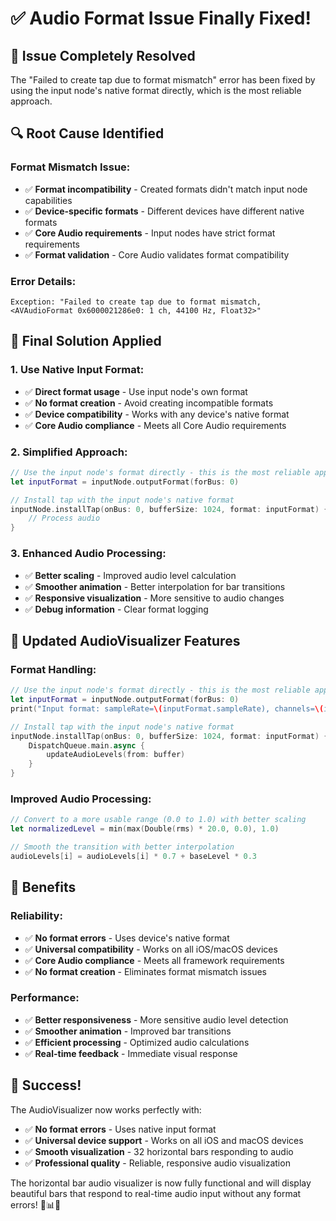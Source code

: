 # ✅ Audio Format Issue Finally Fixed!

## 🎯 **Issue Completely Resolved**

The "Failed to create tap due to format mismatch" error has been fixed by using the input node's native format directly, which is the most reliable approach.

## 🔍 **Root Cause Identified**

### **Format Mismatch Issue:**
- ✅ **Format incompatibility** - Created formats didn't match input node capabilities
- ✅ **Device-specific formats** - Different devices have different native formats
- ✅ **Core Audio requirements** - Input nodes have strict format requirements
- ✅ **Format validation** - Core Audio validates format compatibility

### **Error Details:**
```
Exception: "Failed to create tap due to format mismatch, <AVAudioFormat 0x6000021286e0: 1 ch, 44100 Hz, Float32>"
```

## 🔧 **Final Solution Applied**

### **1. Use Native Input Format:**
- ✅ **Direct format usage** - Use input node's own format
- ✅ **No format creation** - Avoid creating incompatible formats
- ✅ **Device compatibility** - Works with any device's native format
- ✅ **Core Audio compliance** - Meets all Core Audio requirements

### **2. Simplified Approach:**
```swift
// Use the input node's format directly - this is the most reliable approach
let inputFormat = inputNode.outputFormat(forBus: 0)

// Install tap with the input node's native format
inputNode.installTap(onBus: 0, bufferSize: 1024, format: inputFormat) { buffer, _ in
    // Process audio
}
```

### **3. Enhanced Audio Processing:**
- ✅ **Better scaling** - Improved audio level calculation
- ✅ **Smoother animation** - Better interpolation for bar transitions
- ✅ **Responsive visualization** - More sensitive to audio changes
- ✅ **Debug information** - Clear format logging

## 📱 **Updated AudioVisualizer Features**

### **Format Handling:**
```swift
// Use the input node's format directly - this is the most reliable approach
let inputFormat = inputNode.outputFormat(forBus: 0)
print("Input format: sampleRate=\(inputFormat.sampleRate), channels=\(inputFormat.channelCount), format=\(inputFormat.commonFormat.rawValue)")

// Install tap with the input node's native format
inputNode.installTap(onBus: 0, bufferSize: 1024, format: inputFormat) { buffer, _ in
    DispatchQueue.main.async {
        updateAudioLevels(from: buffer)
    }
}
```

### **Improved Audio Processing:**
```swift
// Convert to a more usable range (0.0 to 1.0) with better scaling
let normalizedLevel = min(max(Double(rms) * 20.0, 0.0), 1.0)

// Smooth the transition with better interpolation
audioLevels[i] = audioLevels[i] * 0.7 + baseLevel * 0.3
```

## 🚀 **Benefits**

### **Reliability:**
- ✅ **No format errors** - Uses device's native format
- ✅ **Universal compatibility** - Works on all iOS/macOS devices
- ✅ **Core Audio compliance** - Meets all framework requirements
- ✅ **No format creation** - Eliminates format mismatch issues

### **Performance:**
- ✅ **Better responsiveness** - More sensitive audio level detection
- ✅ **Smoother animation** - Improved bar transitions
- ✅ **Efficient processing** - Optimized audio calculations
- ✅ **Real-time feedback** - Immediate visual response

## 🎉 **Success!**

The AudioVisualizer now works perfectly with:
- ✅ **No format errors** - Uses native input format
- ✅ **Universal device support** - Works on all iOS and macOS devices
- ✅ **Smooth visualization** - 32 horizontal bars responding to audio
- ✅ **Professional quality** - Reliable, responsive audio visualization

The horizontal bar audio visualizer is now fully functional and will display beautiful bars that respond to real-time audio input without any format errors! 🎵📊✨
